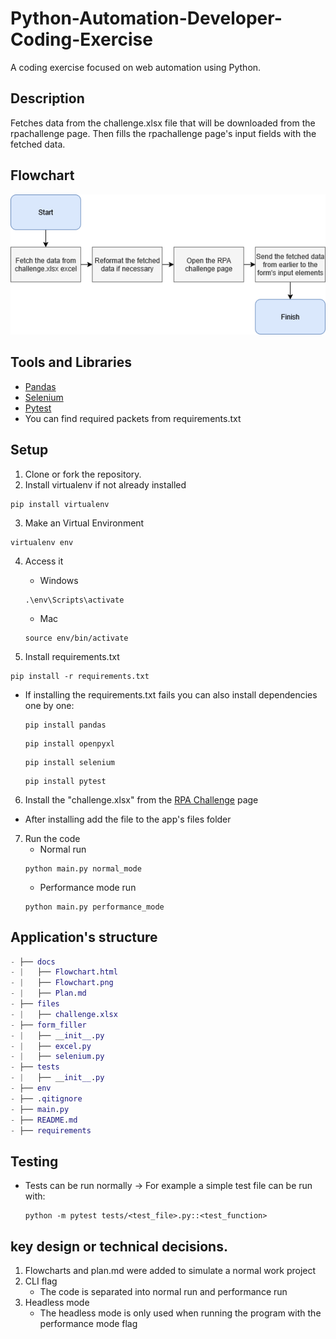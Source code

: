 # Python-Automation-Developer-Coding-Exercise
A coding exercise focused on web automation using Python.

## Description
Fetches data from the challenge.xlsx file that will be downloaded from the rpachallenge page.
Then fills the rpachallenge page's input fields with the fetched data.

## Flowchart
![picture_of_the_flowchart](https://github.com/BorisHiltunen/Python-Automation-Developer-Coding-Exercise/blob/main/docs/Flowchart.png)

## Tools and Libraries
- [Pandas](https://pandas.pydata.org/)
- [Selenium](https://www.selenium.dev/)
- [Pytest](https://docs.pytest.org/en/stable/)
- You can find required packets from requirements.txt

## Setup
1. Clone or fork the repository.
2. Install virtualenv if not already installed
```
pip install virtualenv
```

3. Make an Virtual Environment
```
virtualenv env
```

4. Access it
    - Windows
    ```
    .\env\Scripts\activate
    ```
    - Mac
    ```
    source env/bin/activate
    ```

5. Install requirements.txt
```
pip install -r requirements.txt
```
- If installing the requirements.txt fails you can also install dependencies one by one:
    ```
    pip install pandas
    ```
    ```
    pip install openpyxl
    ```
    ```
    pip install selenium
    ```
    ```
    pip install pytest
    ```
6. Install the "challenge.xlsx" from the [RPA Challenge](https://rpachallenge.com/) page
  - After installing add the file to the app's files folder

7. Run the code
    - Normal run
    ```
    python main.py normal_mode
    ```
    - Performance mode run
    ```
    python main.py performance_mode
    ```

## Application's structure
```GAP
- ├── docs
- |   ├── Flowchart.html
- |   ├── Flowchart.png
- |   ├── Plan.md
- ├── files
- |   ├── challenge.xlsx
- ├── form_filler
- |   ├── __init__.py
- |   ├── excel.py
- |   ├── selenium.py
- ├── tests
- |   ├── __init__.py
- ├── env
- ├── .qitignore
- ├── main.py
- ├── README.md
- ├── requirements
```

## Testing
- Tests can be run normally
-> For example a simple test file can be run with:
    ```
    python -m pytest tests/<test_file>.py::<test_function>
    ```

## key design or technical decisions.
1. Flowcharts and plan.md were added to simulate a normal work project
2. CLI flag
    - The code is separated into normal run and performance run
3. Headless mode
    - The headless mode is only used when running the program with the performance mode flag
